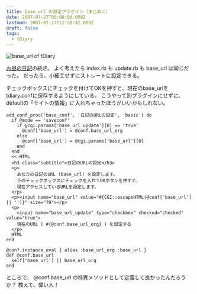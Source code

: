 ```yaml
---
title: base_url の設定プラグイン（まじめに）
date: 2007-07-27T00:00:00.000Z
lastmod: 2007-07-27T12:58:42.000Z
draft: false
tags:
  - tDiary
---
```


![base\_url of tDiary](@/assets/flickr/915343933.jpg "base_url of tDiary")

[お昼の日記](https://www.machu.jp/diary/20070727.html#p01 "base_url の設定プラグイン (もどき)")の続き。 よく考えたら index.rb も update.rb も base\_url は同じだった。 だったら、小細工せずにストレートに設定できる。

チェックボックスにチェックを付けてOKを押すと、現在のbase\_urlをtdiary.confに保存するようにしている。 こうやって別プラグインにせずに、defaultの「サイトの情報」に入れちゃったほうがいいかもしれない。

```
add_conf_proc('base_conf', '日記のURLの設定', 'basic') do
  if @mode == 'saveconf'
    if @cgi.params['base_url_update'][0] == 'true'
      @conf['base_url'] = @conf.base_url_org
    else
      @conf['base_url'] = @cgi.params['base_url'][0]
    end
  end
  <<-HTML
  <h3 class="subtitle">日記のURLの設定</h3>
  <p>
    あなたの日記のURL (base_url) を設定します。
    下のチェックボックスにチェックを入れてOKボタンを押すと、
    現在アクセスしているURLを設定します。
  </p>
  <p><input name="base_url" value="#{CGI::escapeHTML(@conf['base_url'] || '')}" size="70"></p>
  <p>
    <input name="base_url_update" type="checkbox" checked="checked" value="true">
    現在のURL ( #{@conf.base_url_org} ) を設定する
  </p>
  HTML
end

@conf.instance_eval { alias :base_url_org :base_url }
def @conf.base_url
  self['base_url'] || base_url_org
end
```

ところで、 @conf.base\_url の特異メソッドとして定義して良かったんだろうか？ 教えて、偉い人！
